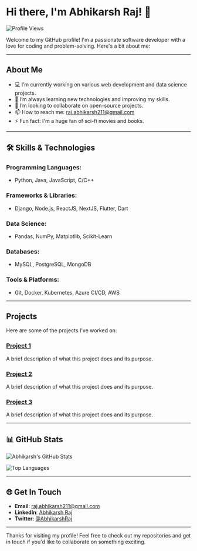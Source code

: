# Hi there, I'm Abhikarsh Raj! 👋

![Profile Views](https://komarev.com/ghpvc/?username=AbhikarshRaj&color=blue)

Welcome to my GitHub profile! I'm a passionate software developer with a love for coding and problem-solving. Here's a bit about me:

---

## About Me
- 💻 I’m currently working on various web development and data science projects.
- 🌱 I’m always learning new technologies and improving my skills.
- 👯 I’m looking to collaborate on open-source projects.
- 📫 How to reach me: [raj.abhikarsh211@gmail.com](mailto:raj.abhikarsh211@gmail.com)
- ⚡ Fun fact: I'm a huge fan of sci-fi movies and books.

---

## 🛠️ Skills & Technologies

### Programming Languages:
- Python, Java, JavaScript, C/C++

### Frameworks & Libraries:
- Django, Node.js, ReactJS, NextJS, Flutter, Dart

### Data Science:
- Pandas, NumPy, Matplotlib, Scikit-Learn

### Databases:
- MySQL, PostgreSQL, MongoDB

### Tools & Platforms:
- Git, Docker, Kubernetes, Azure CI/CD, AWS

---

## Projects
Here are some of the projects I've worked on:

### [Project 1](https://github.com/AbhikarshRaj/project1)
A brief description of what this project does and its purpose.

### [Project 2](https://github.com/AbhikarshRaj/project2)
A brief description of what this project does and its purpose.

### [Project 3](https://github.com/AbhikarshRaj/project3)
A brief description of what this project does and its purpose.

---

## 📊 GitHub Stats
![Abhikarsh's GitHub Stats](https://github-readme-stats.vercel.app/api?username=AbhikarshRaj&show_icons=true&theme=radical)

![Top Languages](https://github-readme-stats.vercel.app/api/top-langs/?username=AbhikarshRaj&layout=compact&theme=radical)

---

## 🌐 Get In Touch
- **Email**: [raj.abhikarsh211@gmail.com](mailto:raj.abhikarsh211@gmail.com)
- **LinkedIn**: [Abhikarsh Raj](https://www.linkedin.com/in/abhikarsh-raj-288615242/)
- **Twitter**: [@AbhikarshRaj](https://twitter.com/AbhikarshRaj)

---

Thanks for visiting my profile! Feel free to check out my repositories and get in touch if you'd like to collaborate on something exciting.
